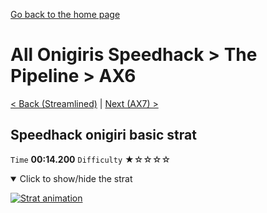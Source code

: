 [Go back to the home page](https://github.com/Doublevil/scbspeedrun)

# All Onigiris Speedhack > The Pipeline > AX6

[< Back (Streamlined)](https://github.com/Doublevil/scbspeedrun/blob/main/levels/arb_sh/P/Streamlined.md) | [Next (AX7) >](https://github.com/Doublevil/scbspeedrun/blob/main/levels/arb_sh/A/AX7.md)

## Speedhack onigiri basic strat

`Time` **00:14.200** `Difficulty` ★☆☆☆☆
<details open>
  <summary>Click to show/hide the strat</summary>

  [![Strat animation](https://github.com/Doublevil/scbspeedrun/blob/main/media/levels/A/AX6_S_OnigiriStrat.webp)](https://github.com/Doublevil/scbspeedrun/blob/main/media/levels/A/AX6_S_OnigiriStrat.mp4?raw=true)
</details>
